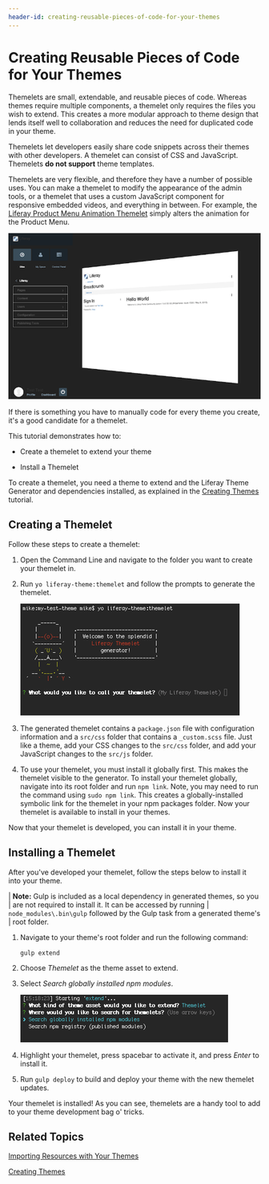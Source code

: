 ```yaml
---
header-id: creating-reusable-pieces-of-code-for-your-themes
---
```


# Creating Reusable Pieces of Code for Your Themes

Themelets are small, extendable, and reusable pieces of code. Whereas themes
require multiple components, a themelet only requires the files you wish to
extend. This creates a more modular approach to theme design that lends itself
well to collaboration and reduces the need for duplicated code in your theme.

Themelets let developers easily share code snippets across their themes with 
other developers. A themelet can consist of CSS and JavaScript. Themelets 
**do not support** theme templates. 

Themelets are very flexible, and therefore they have a number of possible uses.
You can make a themelet to modify the appearance of the admin tools, or a 
themelet that uses a custom JavaScript component for responsive embedded videos, 
and everything in between. For example, the 
[Liferay Product Menu Animation Themelet](https://www.npmjs.com/package/lfr-product-menu-animation-themelet) 
simply alters the animation for the Product Menu.

![Figure 1: Themelets can be used to modify one aspect of the UI, that you can then reuse in your other themes.](../../../../images/product-menu-animation-themelet.png)

If there is something you have to manually code for every theme you create, it's 
a good candidate for a themelet. 

This tutorial demonstrates how to:

- Create a themelet to extend your theme

- Install a Themelet

To create a themelet, you need a theme to extend and the Liferay Theme Generator 
and dependencies installed, as explained in the 
[Creating Themes](/docs/7-1/tutorials/-/knowledge_base/t/creating-themes) 
tutorial. 

## Creating a Themelet

Follow these steps to create a themelet:

1.  Open the Command Line and navigate to the folder you want to create your
    themelet in.

2.  Run `yo liferay-theme:themelet` and follow the prompts to generate the
    themelet.

    ![Figure 2: The Themelet sub-generator automates the themelet creation process, making it quick and easy.](../../../../images/themelet-prompt.png)

3.  The generated themelet contains a `package.json` file with configuration 
    information and a `src/css` folder that contains a `_custom.scss` file. Just 
    like a theme, add your CSS changes to the `src/css` folder, and add your 
    JavaScript changes to the `src/js` folder.

4.  To use your themelet, you must install it globally first. This makes the 
    themelet visible to the generator. To install your themelet globally, 
    navigate into its root folder and run `npm link`. Note, you may need to run 
    the command using `sudo npm link`. This creates a globally-installed 
    symbolic link for the themelet in your npm packages folder. Now your 
    themelet is available to install in your themes. 

Now that your themelet is developed, you can install it in your theme. 

## Installing a Themelet

After you've developed your themelet, follow the steps below to install it into
your theme.

| **Note:** Gulp is included as a local dependency in generated themes, so you
| are not required to install it. It can be accessed by running
| `node_modules\.bin\gulp` followed by the Gulp task from a generated theme's
| root folder.

1.  Navigate to your theme's root folder and run the following command:

        gulp extend

2.  Choose *Themelet* as the theme asset to extend.

3.  Select *Search globally installed npm modules*.

    ![Figure 3: You can extend your theme using globally installed npm modules or published npm modules.](../../../../images/install-themelet.png)

4.  Highlight your themelet, press spacebar to activate it, and press *Enter* to
    install it. 

5.  Run `gulp deploy` to build and deploy your theme with the new themelet
    updates.
   
Your themelet is installed! As you can see, themelets are a handy tool to add to
your theme development bag o' tricks. 

## Related Topics

[Importing Resources with Your Themes](/docs/7-1/tutorials/-/knowledge_base/t/importing-resources-with-a-theme)

[Creating Themes](/docs/7-1/tutorials/-/knowledge_base/t/creating-themes)
